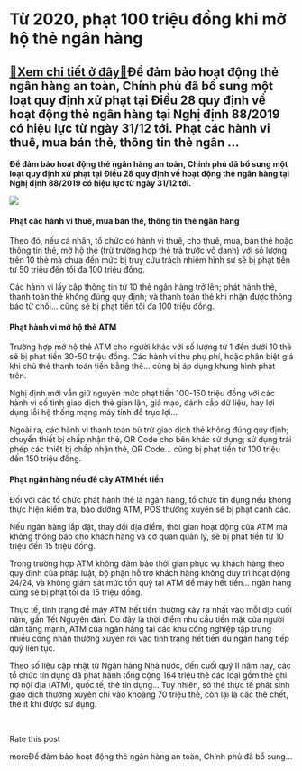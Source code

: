 Từ 2020, phạt 100 triệu đồng khi mở hộ thẻ ngân hàng
====================================================

[:gift:Xem chi tiết ở đây:gift:](https://hddtvn.com/tu-2020-phat-100-trieu-dong-khi-mo-ho-the-ngan-hang/)Để đảm bảo hoạt động thẻ ngân hàng an toàn, Chính phủ đã bổ sung một loạt quy định xử phạt tại Điều 28 quy định về hoạt động thẻ ngân hàng tại Nghị định 88/2019 có hiệu lực từ ngày 31/12 tới. Phạt các hành vi thuê, mua bán thẻ, thông tin thẻ ngân …
--------------------------------------------------------------------------------------------------------------------------------------------------------------------------------------------------------------------------------------------------------

**Để đảm bảo hoạt động thẻ ngân hàng an toàn, Chính phủ đã bổ sung một loạt quy định xử phạt tại Điều 28 quy định về hoạt động thẻ ngân hàng tại Nghị định 88/2019 có hiệu lực từ ngày 31/12 tới.**


![](https://hddtvn.com/wp-content/uploads/2021/01/the-atm1505144247-1562000122973900216362-crop-1562000127460746530653.jpg)


#### Phạt các hành vi thuê, mua bán thẻ, thông tin thẻ ngân hàng


Theo đó, nếu cá nhân, tổ chức có hành vi thuê, cho thuê, mua, bán thẻ hoặc thông tin thẻ, mở hộ thẻ (trừ trường hợp thẻ trả trước vô danh) với số lượng trên 10 thẻ mà chưa đến mức bị truy cứu trách nhiệm hình sự sẽ bị phạt tiền từ 50 triệu đến tối đa 100 triệu đồng.


Các hành vi lấy cắp thông tin từ 10 thẻ ngân hàng trở lên; phát hành thẻ, thanh toán thẻ không đúng quy định; và thanh toán thẻ khi nhận được thông báo từ chối… cũng sẽ bị phạt tiền tối đa 100 triệu đồng.


#### Phạt hành vi mở hộ thẻ ATM


Trường hợp mở hộ thẻ ATM cho người khác với số lượng từ 1 đến dưới 10 thẻ sẽ bị phạt tiền 30-50 triệu đồng. Các hành vi thu phụ phí, hoặc phân biệt giá khi chủ thẻ thanh toán tiền bằng thẻ… cũng bị áp dụng khung hình phạt trên.


Nghị định mới vẫn giữ nguyên mức phạt tiền 100-150 triệu đồng với các hành vi cố tình giao dịch thẻ gian lận, giả mạo, đánh cắp dữ liệu, hay lợi dụng lỗi hệ thống mạng máy tính để trục lợi…


Ngoài ra, các hành vi thanh toán bù trừ giao dịch thẻ không đúng quy định; chuyển thiết bị chấp nhận thẻ, QR Code cho bên khác sử dụng; sử dụng trái phép các thiết bị chấp nhận thẻ, QR Code… cũng bị phạt tiền từ 100 triệu đến 150 triệu đồng.


#### Phạt ngân hàng nếu để cây ATM hết tiền


Đối với các tổ chức phát hành thẻ là ngân hàng, tổ chức tín dụng nếu không thực hiện kiểm tra, bảo dưỡng ATM, POS thường xuyên sẽ bị phạt cảnh cáo.


Nếu ngân hàng lắp đặt, thay đổi địa điểm, thời gian hoạt động của ATM mà không thông báo cho khách hàng và cơ quan quản lý, sẽ bị phạt tiền từ 10 triệu đến 15 triệu đồng.


Trong trường hợp ATM không đảm bảo thời gian phục vụ khách hàng theo quy định của pháp luật, bộ phận hỗ trợ khách hàng không duy trì hoạt động 24/24, và không giám sát mức tồn quỹ tại ATM để máy hết tiền… ngân hàng cũng sẽ bị phạt tối đa 15 triệu đồng.


Thực tế, tình trạng để máy ATM hết tiền thường xảy ra nhất vào mỗi dịp cuối năm, gần Tết Nguyên đán. Do đây là thời điểm nhu cầu tiền mặt của người dân tăng mạnh, ATM của ngân hàng tại các khu công nghiệp tập trung nhiều công nhân thường xuyên rơi vào tình trạng hết tiền dù ngân hàng tiếp quỹ liên tục.


Theo số liệu cập nhật từ Ngân hàng Nhà nước, đến cuối quý II năm nay, các tổ chức tín dụng đã phát hành tổng cộng 164 triệu thẻ các loại gồm thẻ ghi nợ nội địa (ATM), quốc tế, thẻ tín dụng… Tuy nhiên, só thẻ thực tế phát sinh giao dịch thường xuyên chỉ vào khoảng 70 triệu thẻ, còn lại là các thẻ chết, thẻ ít khi được sử dụng.


 








































Rate this post


moreĐể đảm bảo hoạt động thẻ ngân hàng an toàn, Chính phủ đã bổ sung…

